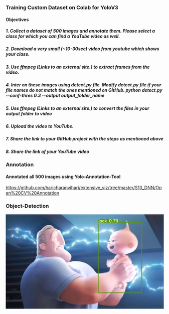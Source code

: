 ### Training Custom Dataset on Colab for YoloV3

####  Objectives
#####   1. Collect a dataset of 500 images and annotate them. Please select a class for which you can find a YouTube video as well.
#####   2. Download a very small (~10-30sec) video from youtube which shows your class.
#####   3. Use ffmpeg (Links to an external site.) to extract frames from the video.
#####   4. Inter on these images using detect.py file. Modify detect.py file if your file names do not match the ones mentioned on GitHub. python detect.py --conf-thres 0.3 --output output_folder_name
#####   5. Use ffmpeg (Links to an external site.) to convert the files in your output folder to video
#####   6. Upload the video to YouTube.
#####   7. Share the link to your GitHub project with the steps as mentioned above
#####   8. Share the link of your YouTube video

### Annotation
####  Annotated all 500 images using Yolo-Annotation-Tool

https://github.com/haricharanvihari/extensive_viz/tree/master/S13_DNN/Open%20CV%20Annotation

### Object-Detection
<img src="https://github.com/haricharanvihari/extensive_viz/blob/master/S13_DNN/images/jack.jpg" width="750" title="Jack"> 
